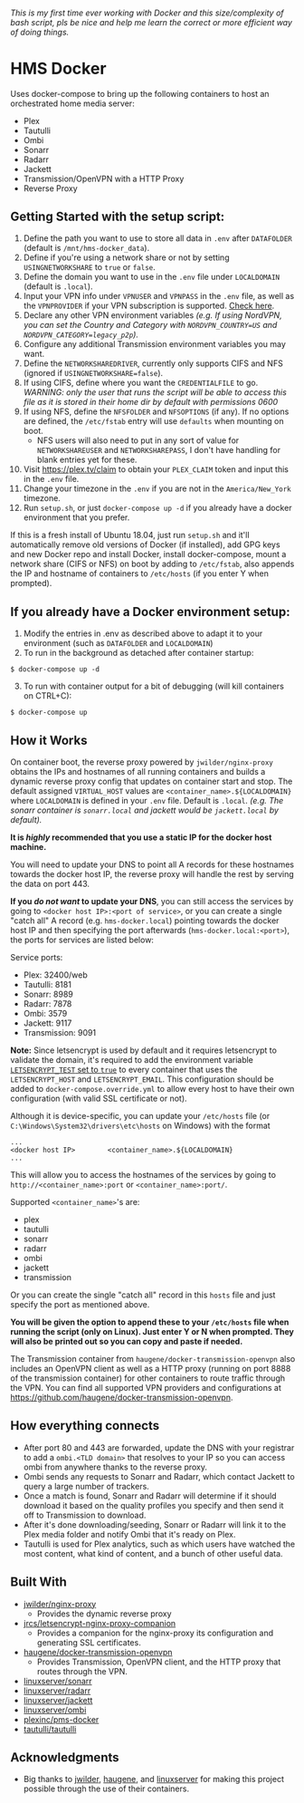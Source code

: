 ###### This is my first time ever working with Docker and this size/complexity of bash script, pls be nice and help me learn the correct or more efficient way of doing things.

# HMS Docker
Uses docker-compose to bring up the following containers to host an orchestrated home media server:
- Plex
- Tautulli
- Ombi
- Sonarr
- Radarr
- Jackett
- Transmission/OpenVPN with a HTTP Proxy
- Reverse Proxy

## Getting Started with the setup script:
1. Define the path you want to use to store all data in ```.env``` after ```DATAFOLDER``` (default is ```/mnt/hms-docker_data```).
2. Define if you're using a network share or not by setting ```USINGNETWORKSHARE``` to ```true``` or ```false```.
3. Define the domain you want to use in the ```.env``` file under ```LOCALDOMAIN``` (default is ```.local```).
4. Input your VPN info under ```VPNUSER``` and ```VPNPASS``` in the ```.env``` file, as well as the ```VPNPROVIDER``` if your VPN subscription is supported. [Check here](https://github.com/haugene/docker-transmission-openvpn#supported-providers).
5. Declare any other VPN environment variables *(e.g. If using NordVPN, you can set the Country and Category with ```NORDVPN_COUNTRY=US``` and ```NORDVPN_CATEGORY=legacy_p2p```).*
6. Configure any additional Transmission environment variables you may want.
7. Define the ```NETWORKSHAREDRIVER```, currently only supports CIFS and NFS (ignored if ```USINGNETWORKSHARE=false```).
8. If using CIFS, define where you want the ```CREDENTIALFILE``` to go. *WARNING: only the user that runs the script will be able to access this file as it is stored in their home dir by default with permissions 0600*
9. If using NFS, define the ```NFSFOLDER``` and ```NFSOPTIONS``` (if any). If no options are defined, the ```/etc/fstab``` entry will use ```defaults``` when mounting on boot.
    - NFS users will also need to put in any sort of value for ```NETWORKSHAREUSER``` and ```NETWORKSHAREPASS```, I don't have handling for blank entries yet for these.
10. Visit https://plex.tv/claim to obtain your ```PLEX_CLAIM``` token and input this in the ```.env``` file.
11. Change your timezone in the ```.env``` if you are not in the ```America/New_York``` timezone.
12. Run ```setup.sh```, or just ```docker-compose up -d``` if you already have a docker environment that you prefer.

If this is a fresh install of Ubuntu 18.04, just run ```setup.sh``` and it'll automatically remove old versions of Docker (if installed), add GPG keys and new Docker repo and install Docker, install docker-compose, mount a network share (CIFS or NFS) on boot by adding to ```/etc/fstab```, also appends the IP and hostname of containers to ```/etc/hosts``` (if you enter Y when prompted).


## If you already have a Docker environment setup:
1. Modify the entries in .env as described above to adapt it to your environment (such as ```DATAFOLDER``` and ```LOCALDOMAIN```)
2. To run in the background as detached after container startup:
```
$ docker-compose up -d
```
3. To run with container output for a bit of debugging (will kill containers on CTRL+C):
```
$ docker-compose up
```

## How it Works
On container boot, the reverse proxy powered by ```jwilder/nginx-proxy``` obtains the IPs and hostnames of all running containers and builds a dynamic reverse proxy config that updates on container start and stop. The default assigned ```VIRTUAL_HOST``` values are ```<container_name>.${LOCALDOMAIN}``` where ```LOCALDOMAIN``` is defined in your ```.env``` file. Default is ```.local```. *(e.g. The sonarr container is ```sonarr.local``` and jackett would be ```jackett.local``` by default).*

**It is _highly_ recommended that you use a static IP for the docker host machine.**

You will need to update your DNS to point all A records for these hostnames towards the docker host IP, the reverse proxy will handle the rest by serving the data on port 443.

**If you _do not want_ to update your DNS**, you can still access the services by going to ```<docker host IP>:<port of service>```, or you can create a single "catch all" A record (e.g. ```hms-docker.local```) pointing towards the docker host IP and then specifying the port afterwards (```hms-docker.local:<port>```), the ports for services are listed below:

Service ports:
- Plex: 32400/web
- Tautulli: 8181
- Sonarr: 8989
- Radarr: 7878
- Ombi: 3579
- Jackett: 9117
- Transmission: 9091

**Note:** Since letsencrypt is used by default and it requires letsencrypt to validate the domain, it's required to add the environment variable [`LETSENCRYPT_TEST` set to `true`](https://github.com/JrCs/docker-letsencrypt-nginx-proxy-companion/blob/master/docs/Let's-Encrypt-and-ACME.md#test-certificates) to every container that uses the `LETSENCRYPT_HOST` and `LETSENCRYPT_EMAIL`. This configuration should be added to `docker-compose.override.yml` to allow every host to have their own configuration (with valid SSL certificate or not).

Although it is device-specific, you can update your ```/etc/hosts``` file (or ```C:\Windows\System32\drivers\etc\hosts``` on Windows) with the format
```
...
<docker host IP>        <container_name>.${LOCALDOMAIN}
...
```
This will allow you to access the hostnames of the services by going to ```http://<container_name>:port``` or ```<container_name>:port/```.

Supported ```<container_name>```'s are:
- plex
- tautulli
- sonarr
- radarr
- ombi
- jackett
- transmission

Or you can create the single "catch all" record in this ```hosts``` file and just specify the port as mentioned above.

**You will be given the option to append these to your ```/etc/hosts``` file when running the script (only on Linux). Just enter Y or N when prompted. They will also be printed out so you can copy and paste if needed.**

The Transmission container from ```haugene/docker-transmission-openvpn``` also includes an OpenVPN client as well as a HTTP proxy (running on port 8888 of the transmission container) for other containers to route traffic through the VPN. You can find all supported VPN providers and configurations at https://github.com/haugene/docker-transmission-openvpn.

## How everything connects
- After port 80 and 443 are forwarded, update the DNS with your registrar to add a ```ombi.<TLD domain>``` that resolves to your IP so you can access ombi from anywhere thanks to the reverse proxy.
- Ombi sends any requests to Sonarr and Radarr, which contact Jackett to query a large number of trackers.
- Once a match is found, Sonarr and Radarr will determine if it should download it based on the quality profiles you specify and then send it off to Transmission to download.
- After it's done downloading/seeding, Sonarr or Radarr will link it to the Plex media folder and notify Ombi that it's ready on Plex.
- Tautulli is used for Plex analytics, such as which users have watched the most content, what kind of content, and a bunch of other useful data.

## Built With
- [jwilder/nginx-proxy](https://github.com/jwilder/nginx-proxy)
  - Provides the dynamic reverse proxy
- [jrcs/letsencrypt-nginx-proxy-companion](https://github.com/JrCs/docker-letsencrypt-nginx-proxy-companion)
  - Provides a companion for the nginx-proxy its configuration and generating SSL certificates.
- [haugene/docker-transmission-openvpn](https://github.com/haugene/docker-transmission-openvpn)
  - Provides Transmission, OpenVPN client, and the HTTP proxy that routes through the VPN.
- [linuxserver/sonarr](https://hub.docker.com/r/linuxserver/sonarr)
- [linuxserver/radarr](https://hub.docker.com/r/linuxserver/radarr)
- [linuxserver/jackett](https://hub.docker.com/r/linuxserver/jackett)
- [linuxserver/ombi](https://hub.docker.com/r/linuxserver/ombi)
- [plexinc/pms-docker](https://hub.docker.com/r/plexinc/pms-docker)
- [tautulli/tautulli](https://hub.docker.com/r/tautulli/tautulli)

## Acknowledgments
- Big thanks to [jwilder](https://github.com/jwilder), [haugene](https://github.com/haugene), and [linuxserver](https://www.linuxserver.io/) for making this project possible through the use of their containers.
